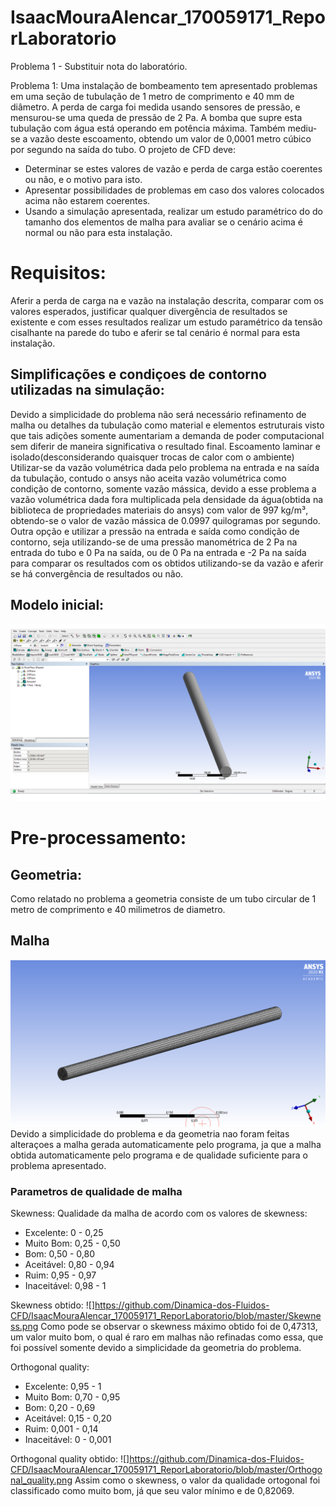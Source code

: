 # IsaacMouraAlencar_170059171_ReporLaboratorio
Problema 1 - Substituir nota do laboratório.

Problema 1: Uma instalação de bombeamento tem apresentado problemas em uma seção de tubulação de 1 metro de comprimento e 40 mm de diâmetro. A perda de carga foi medida usando sensores de pressão, e mensurou-se uma queda de pressão de 2 Pa. A bomba que supre esta tubulação com água está operando em potência máxima. Também mediu-se a vazão deste escoamento, obtendo um valor de 0,0001 metro cúbico por segundo na saída do tubo. O projeto de CFD deve:

- Determinar se estes valores de vazão e perda de carga estão coerentes ou não, e o motivo para isto.
- Apresentar possibilidades de problemas em caso dos valores colocados acima não estarem coerentes.
- Usando a simulação apresentada, realizar um estudo paramétrico do do tamanho dos elementos de malha para avaliar se o cenário acima é normal ou não para esta instalação.


# Requisitos:
Aferir a perda de carga na e vazão na instalação descrita, comparar com os valores esperados, justificar qualquer divergência de resultados se existente e com esses resultados realizar um estudo paramétrico da tensão cisalhante na parede do tubo e aferir se tal cenário é normal para esta instalação. 

## Simplificações e condiçoes de contorno utilizadas na simulação:
Devido a simplicidade do problema não será necessário refinamento de malha ou detalhes da tubulação como material e elementos estruturais visto que tais adições somente aumentariam a demanda de poder computacional sem diferir de maneira significativa o resultado final.
Escoamento laminar e isolado(desconsiderando quaisquer trocas de calor com o ambiente)
Utilizar-se da vazão volumétrica dada pelo problema na entrada e na saída da tubulação, contudo o ansys não aceita vazão volumétrica como condição de contorno, somente vazão mássica, devido a esse problema a vazão volumétrica dada fora multiplicada pela densidade da água(obtida na biblioteca de propriedades materiais do ansys) com valor de 997 kg/m³, obtendo-se o valor de vazão mássica de 0.0997 quilogramas por segundo.
Outra opção e utilizar  a pressão na entrada e saída como condição de contorno, seja utilizando-se de uma pressão manométrica de 2 Pa na entrada do tubo e 0 Pa na saída, ou de 0 Pa na entrada e -2 Pa na saída para comparar os resultados com os obtidos utilizando-se da vazão e aferir se há convergência de resultados ou não.

## Modelo inicial:
![](https://github.com/Dinamica-dos-Fluidos-CFD/IsaacMouraAlencar_170059171_ReporLaboratorio/blob/master/geometria.png)
# Pre-processamento:
## Geometria:
Como relatado no problema a geometria consiste de um tubo circular de 1 metro de comprimento e 40 milimetros de diametro.
## Malha
![](https://github.com/Dinamica-dos-Fluidos-CFD/IsaacMouraAlencar_170059171_ReporLaboratorio/blob/master/Malha2.png)
Devido a simplicidade do problema e da geometria nao foram feitas alteraçoes a malha gerada automaticamente pelo programa, ja que a malha obtida automaticamente pelo programa e de qualidade suficiente para o problema apresentado.

### Parametros de qualidade de malha
Skewness:
Qualidade da malha de acordo com os valores de skewness:
*	Excelente: 0 - 0,25
*	Muito Bom: 0,25 - 0,50
*	Bom: 0,50 - 0,80
*	Aceitável: 0,80 - 0,94
*	Ruim: 0,95 - 0,97
*	Inaceitável: 0,98 - 1

Skewness obtido:
![]https://github.com/Dinamica-dos-Fluidos-CFD/IsaacMouraAlencar_170059171_ReporLaboratorio/blob/master/Skewness.png
Como pode se observar o skewness máximo obtido foi de 0,47313, um valor muito bom, o qual é raro em malhas não refinadas como essa, que foi possível somente devido a simplicidade da geometria do problema.

Orthogonal quality:
*	Excelente: 0,95 - 1
*	Muito Bom: 0,70 - 0,95
*	Bom: 0,20 - 0,69
*	Aceitável: 0,15 - 0,20
*	Ruim: 0,001 - 0,14
*	Inaceitável: 0 - 0,001

Orthogonal quality obtido:
![]https://github.com/Dinamica-dos-Fluidos-CFD/IsaacMouraAlencar_170059171_ReporLaboratorio/blob/master/Orthogonal_quality.png
Assim como o skewness, o valor da qualidade ortogonal foi classificado como muito bom, já que seu valor mínimo e de 0,82069.
